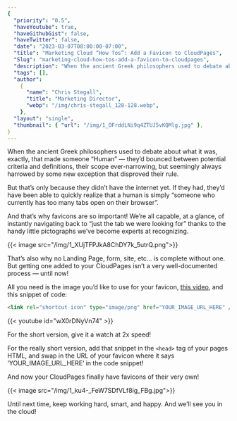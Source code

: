 ```yaml
---
{
  "priority": "0.5",
  "haveYoutube": true,
  "haveGithubGist": false,
  "haveTwitter": false,
  "date": "2023-03-07T08:00:00-07:00",
  "title": "Marketing Cloud “How Tos”: Add a Favicon to CloudPages",
  "Slug": "marketing-cloud-how-tos-add-a-favicon-to-cloudpages",
  "description": "When the ancient Greek philosophers used to debate about what it was, exactly, that made someone “Human” — they’d bounced between…",
  "tags": [],
  "author":
    {
      "name": "Chris Stegall",
      "title": "Marketing Director",
      "webp": "/img/chris-stegall_128-128.webp",
    },
  "layout": "single",
  "thumbnail": { "url": "/img/1_OFrddLNi9q4ZTUJ5vKQMlg.jpg" },
}
---
```


When the ancient Greek philosophers used to debate about what it was, exactly, that made someone “Human” — they’d bounced between potential criteria and definitions, their scope ever-narrowing, but seemingly always harrowed by some new exception that disproved their rule.

But that’s only because they didn’t have the internet yet. If they had, they’d have been able to quickly realize that a human is simply “someone who currently has too many tabs open on their browser”.

And that’s why favicons are so important! We’re all capable, at a glance, of instantly navigating back to “just the tab we were looking for” thanks to the handy little pictographs we’ve become experts at recognizing.

{{< image src="/img/1_XUjTFPJkA8ChDY7k_5utrQ.png">}}

That’s also why no Landing Page, form, site, etc… is complete without one. But getting one added to your CloudPages isn’t a very well-documented process — until now!

All you need is the image you’d like to use for your favicon, [this video](https://www.youtube.com/watch?v=wX0rDNyVn74), and this snippet of code:

```html
<link rel="shortcut icon" type="image/png" href="YOUR_IMAGE_URL_HERE" />
```

{{< youtube id="wX0rDNyVn74" >}}

For the short version, give it a watch at 2x speed!

For the really short version, add that snippet in the `<head>` tag of your pages HTML, and swap in the URL of your favicon where it says ‘YOUR_IMAGE_URL_HERE’ in the code snippet!

And now your CloudPages finally have favicons of their very own!

{{< image src="/img/1_ku4-_FeW7SDfVLf8ig_FBg.jpg">}}

Until next time, keep working hard, smart, and happy. And we’ll see you in the cloud!
